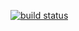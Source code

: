 [![build status](https://gitlab.com/getnas/getnas.gitlab.io/badges/master/build.svg)](https://gitlab.com/getnas/getnas.gitlab.io/commits/master)